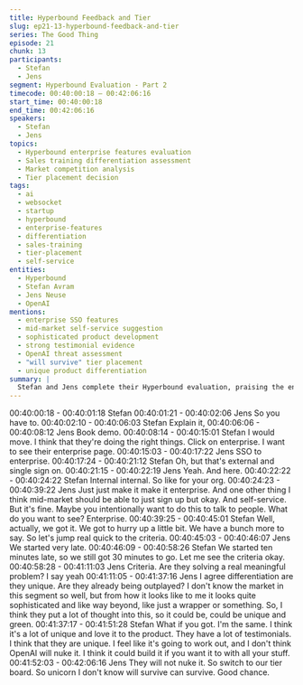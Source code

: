 ```yaml
---
title: Hyperbound Feedback and Tier
slug: ep21-13-hyperbound-feedback-and-tier
series: The Good Thing
episode: 21
chunk: 13
participants:
  - Stefan
  - Jens
segment: Hyperbound Evaluation - Part 2
timecode: 00:40:00:18 – 00:42:06:16
start_time: 00:40:00:18
end_time: 00:42:06:16
speakers:
  - Stefan
  - Jens
topics:
  - Hyperbound enterprise features evaluation
  - Sales training differentiation assessment
  - Market competition analysis
  - Tier placement decision
tags:
  - ai
  - websocket
  - startup
  - hyperbound
  - enterprise-features
  - differentiation
  - sales-training
  - tier-placement
  - self-service
entities:
  - Hyperbound
  - Stefan Avram
  - Jens Neuse
  - OpenAI
mentions:
  - enterprise SSO features
  - mid-market self-service suggestion
  - sophisticated product development
  - strong testimonial evidence
  - OpenAI threat assessment
  - "will survive" tier placement
  - unique product differentiation
summary: |
  Stefan and Jens complete their Hyperbound evaluation, praising the enterprise features and sophisticated product development that goes beyond simple AI wrappers. They note strong testimonials and believe the company solves real problems with unique differentiation. Both agree OpenAI won't threaten this space, placing Hyperbound in the "will survive" tier due to proven traction and potential for expansion beyond sales playbooks.
---
```


00:40:00:18 - 00:40:01:18
Stefan
00:40:01:21 - 00:40:02:06
Jens
So you have to.
00:40:02:10 - 00:40:06:03
Stefan
Explain it,
00:40:06:06 - 00:40:08:12
Jens
Book demo.
00:40:08:14 - 00:40:15:01
Stefan
I would move.
I think that they're doing the right things. Click on enterprise. I want to see their enterprise page.
00:40:15:03 - 00:40:17:22
Jens
SSO to enterprise.
00:40:17:24 - 00:40:21:12
Stefan
Oh, but that's external and single sign on.
00:40:21:15 - 00:40:22:19
Jens
Yeah. And here.
00:40:22:22 - 00:40:24:22
Stefan
Internal internal. So like for your org.
00:40:24:23 - 00:40:39:22
Jens
Just just make it make it enterprise. And one other thing I think mid-market should be able to
just sign up but okay. And self-service. But it's fine. Maybe you intentionally want to do this to
talk to people. What do you want to see? Enterprise.
00:40:39:25 - 00:40:45:01
Stefan
Well, actually, we got it. We got to hurry up a little bit. We have a bunch more to say. So let's
jump real quick to the criteria.
00:40:45:03 - 00:40:46:07
Jens
We started very late.
00:40:46:09 - 00:40:58:26
Stefan
We started ten minutes late, so we still got 30 minutes to go. Let me see the criteria okay.
00:40:58:28 - 00:41:11:03
Jens
Criteria. Are they solving a real meaningful problem? I say yeah
00:41:11:05 - 00:41:37:16
Jens
I agree differentiation are they unique. Are they already being outplayed? I don't know the
market in this segment so well, but from how it looks like to me it looks quite sophisticated and
like way beyond, like just a wrapper or something. So, I think they put a lot of thought into this,
so it could be, could be unique and green.
00:41:37:17 - 00:41:51:28
Stefan
What if you got. I'm the same. I think it's a lot of unique and love it to the product. They have a
lot of testimonials. I think that they are unique. I feel like it's going to work out, and I don't think
OpenAI will nuke it. I think it could build it if you want it to with all your stuff.
00:41:52:03 - 00:42:06:16
Jens
They will not nuke it. So switch to our tier board. So unicorn I don't know will survive can
survive. Good chance.
